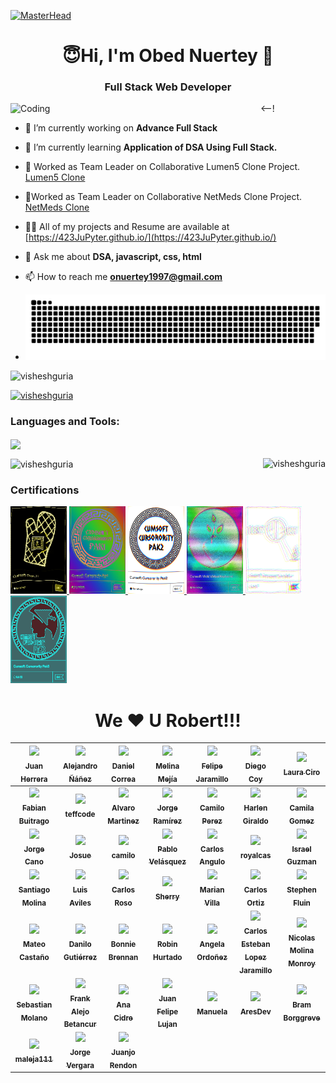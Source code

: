 [![MasterHead](https://camo.githubusercontent.com/417e6e178a69cc045c656d083ba983a59303f099087090269c01cacc6741ef29/68747470733a2f2f7170682e66732e71756f726163646e2e6e65742f6d61696e2d71696d672d6661376234626463336232663733653734396535633263363436643461653133)](https://423JuPyter.github.io)
<h1 align="center"> 😇Hi, I'm Obed Nuertey 👋</h1>
<h3 align="center">Full Stack Web Developer</h3>
<img align="left" alt="Coding" width="400" src="https://camo.githubusercontent.com/5ddf73ad3a205111cf8c686f687fc216c2946a75005718c8da5b837ad9de78c9/68747470733a2f2f7468756d62732e6766796361742e636f6d2f4576696c4e657874446576696c666973682d736d616c6c2e676966">








<--!
- 🔭 I’m currently working on **Advance Full Stack**

- 🌱 I’m currently learning **Application of DSA Using Full Stack.**

- 👯 Worked as Team Leader on Collaborative Lumen5 Clone Project. [Lumen5 Clone](https://visionary-gumdrop-304cda.netlify.app/)

- 🤝Worked as Team Leader on Collaborative NetMeds Clone Project. [NetMeds Clone](https://verdant-strudel-f074e5.netlify.app/)

- 👨‍💻 All of my projects and Resume are available at [https://423JuPyter.github.io/](https://423JuPyter.github.io/)

- 💬 Ask me about **DSA, javascript, css, html**

- 📫 How to reach me **onuertey1997@gmail.com**
- [![github contribution grid snake animation](https://raw.githubusercontent.com/Brainhub24/Brainhub24/main/github-contribution-grid-snake.svg)](https://github.com/Brainhub24)


<p align="left"> <img src="https://komarev.com/ghpvc/?username=fabpot&label=Profile%20views&color=0e75b6&style=flat" alt="visheshguria" /> </p>

<p align="left"> <a href="https://github.com/ryo-ma/github-profile-trophy"><img src="https://github-profile-trophy.vercel.app/?username=fabpot" alt="visheshguria" /></a> </p>

<h3 align="left">Languages and Tools:</h3>
<img align="center" src="https://skillicons.dev/icons?i=docker,kubernetes,jenkins,ansible,,html,css,js,ts,next,nuxt,react,,solidity,prometheus,androidstudio,flutter,reactivex,aws,azure,cloudflare,,angular,nodejs,express,python,django,rails,ruby,,fastapi,go,java,codepen,git,github,gitlab,postman,,vue,laravel,php,qt,c,cpp,cs,,discord,bots,reactivex,swift,powershell,stackoverflow,styledcomponents,webpack,,figma,wordpress,mysql,postgresql,firebase,flask,dotnet,,kotlin,unity,linux,electron&perline=17"/>

<p><img align="right" src="https://github-readme-stats.vercel.app/api/top-langs?username=fabpot&show_icons=true&locale=en&layout=compact" alt="visheshguria" /></p>

<p><img align="center" src="https://github-readme-stats.vercel.app/api?username=423JuPyter&show_icons=true&locale=en" alt="visheshguria" /></p>
<h3 align="left">Certifications</h3>
<a href="https://cumsoft.gumroad.com/l/OvenLTE">
  <img src="https://github.com/cumsoft/cumsoft/blob/a15f0883bc0bc630b8967a4cc369b0685ce9749f/OvenLTE_Flyer2.jpg" alt="OvenLTE" style="width:90px;height:140px;">
</a>
<a href="https://cumsoft.gumroad.com/l/Cumsoft_Cursorority_Pak1">
  <img src="https://github.com/cumsoft/cumsoft/blob/a15f0883bc0bc630b8967a4cc369b0685ce9749f/Cursorority_Pak1_Flyer2.jpg" alt="Cursorority_Pak1" style="width:90px;height:140px;">
</a>
<a href="https://cumsoft.gumroad.com/l/Cumsoft_Cursorority_Pak2beta">
  <img src="https://github.com/cumsoft/cumsoft/blob/da080c90b9d3d8b3374742ec79871a0b2760ca8f/Cursorority_Pak2_Flyer2.jpg" alt="Cumsoft_Cursorority_Pak2beta" style="width:90px;height:140px;">
</a>
<a href="https://cumsoft.gumroad.com/l/Vikiki">
  <img src="https://github.com/cumsoft/cumsoft/blob/a15f0883bc0bc630b8967a4cc369b0685ce9749f/Vikiki_Flyer2.jpg" alt="Vikiki" style="width:90px;height:140px;">
</a>
<a href="https://cumsoft.gumroad.com/l/Teenyweeny">
  <img src="https://github.com/cumsoft/cumsoft/blob/a15f0883bc0bc630b8967a4cc369b0685ce9749f/Teenyweeny_Flyer2.jpg" alt="Teenyweeny" style="width:90px;height:140px;">
</a>
<a href="https://cumsoft.gumroad.com/l/Cumsoft_Cursorority_Pak3">
  <img src="https://github.com/cumsoft/cumsoft/blob/bb976263213fc99febb80ad84a37bac487b71ae9/Cursorority_Pak3_Flyer2.jpg" alt="Cursorority_Pak3" style="width:90px;height:140px;">
</a>
<div align="center">
    <h1 align="center"> ️We ❤️ U Robert!!!</h1>

<!-- ALL-CONTRIBUTORS-LIST:START - Do not remove or modify this section -->
<!-- prettier-ignore -->
| [<img src="https://avatars3.githubusercontent.com/u/3171900?v=3" width="100px;"/><br /><sub><b>Juan Herrera</b></sub>](http://juandavidherrera.com/en)<br />        | [<img src="https://avatars0.githubusercontent.com/u/464978?v=3" width="100px;"/><br /><sub><b>Alejandro Ñáñez</b></sub>](http://co.linkedin.com/in/alejandronanez/)<br /> | [<img src="https://avatars0.githubusercontent.com/u/8260962?v=3" width="100px;"/><br /><sub><b>Daniel Correa</b></sub>](https://github.com/danielcb29)<br />          | [<img src="https://avatars2.githubusercontent.com/u/19215389?v=3" width="100px;"/><br /><sub><b>Melina Mejía</b></sub>](https://github.com/MelinaMejia95)<br /> | [<img src="https://avatars3.githubusercontent.com/u/10712317?v=3" width="100px;"/><br /><sub><b>Felipe Jaramillo </b></sub>](https://github.com/p1p3)<br />    | [<img src="https://avatars1.githubusercontent.com/u/7959823?v=3" width="100px;"/><br /><sub><b>Diego Coy</b></sub>](https://diegocoy.com)<br />                               | [<img src="https://avatars2.githubusercontent.com/u/26748227?s=400&v=4" width="100px;"/><br /><sub><b>Laura Ciro</b></sub>](https://github.com/ltciro)<br />  |
| :-----------------------------------------------------------------------------------------------------------------------------------------------------------------: | :-----------------------------------------------------------------------------------------------------------------------------------------------------------------------: | :-------------------------------------------------------------------------------------------------------------------------------------------------------------------: | :-------------------------------------------------------------------------------------------------------------------------------------------------------------: | :------------------------------------------------------------------------------------------------------------------------------------------------------------: | :---------------------------------------------------------------------------------------------------------------------------------------------------------------------------: | :-----------------------------------------------------------------------------------------------------------------------------------------------------------: |
| [<img src="https://avatars1.githubusercontent.com/u/9866446?v=3" width="100px;"/><br /><sub><b>Fabian Buitrago</b></sub>](https://github.com/Fabian-Buitrago)<br /> | [<img src="https://avatars2.githubusercontent.com/u/25943655?v=3" width="100px;"/><br /><sub><b>teffcode</b></sub>](https://github.com/teffcode)<br />                    | [<img src="https://avatars3.githubusercontent.com/u/9259335?v=3" width="100px;"/><br /><sub><b>Alvaro Martinez</b></sub>](https://github.com/alvaromartinez986)<br /> | [<img src="https://avatars0.githubusercontent.com/u/348883?v=3" width="100px;"/><br /><sub><b>Jorge Ramírez</b></sub>](http://shinkei.github.io/)<br />         | [<img src="https://avatars0.githubusercontent.com/u/19542631?v=3" width="100px;"/><br /><sub><b>Camilo Perez</b></sub>](https://github.com/juancapm09)<br />   | [<img src="https://avatars3.githubusercontent.com/u/20744476?v=4" width="100px;"/><br /><sub><b>Harlen Giraldo</b></sub>](https://github.com/H4isan)<br />                    | [<img src="https://avatars2.githubusercontent.com/u/16061815?v=4" width="100px;"/><br /><sub><b>Camila Gomez</b></sub>](https://github.com/camigomez35)<br /> |
| [<img src="https://avatars3.githubusercontent.com/u/5982204?v=4" width="100px;"/><br /><sub><b>Jorge Cano</b></sub>](https://medium.com/@jorgeucano)<br />          | [<img src="https://avatars2.githubusercontent.com/u/39881?v=4" width="100px;"/><br /><sub><b>Josue</b></sub>](https://twitter.com/eusoj)<br />                            | [<img src="https://avatars2.githubusercontent.com/u/6851052?v=4" width="100px;"/><br /><sub><b>camilo</b></sub>](https://github.com/camilo56)<br />                   | [<img src="https://avatars1.githubusercontent.com/u/1382824?v=4" width="100px;"/><br /><sub><b>Pablo Velásquez</b></sub>](http://www.pablovem.com/)<br />       | [<img src="https://avatars3.githubusercontent.com/u/9832291?v=4" width="100px;"/><br /><sub><b>Carlos Angulo</b></sub>](https://github.com/CarlosAngulo)<br /> | [<img src="https://avatars0.githubusercontent.com/u/7102342?v=4" width="100px;"/><br /><sub><b>royalcas</b></sub>](https://github.com/royalcas)<br />                         | [<img src="https://avatars0.githubusercontent.com/u/4933011?v=4" width="100px;"/><br /><sub><b>Israel Guzman</b></sub>](https://github.com/GuzmanPI)<br />    |
| [<img src="https://avatars2.githubusercontent.com/u/17752391?v=4" width="100px;"/><br /><sub><b>Santiago Molina</b></sub>](https://www.justbit.site)<br />          | [<img src="https://avatars0.githubusercontent.com/u/3485075?v=4" width="100px;"/><br /><sub><b>Luis Aviles</b></sub>](https://luixaviles.com)<br />                       | [<img src="https://avatars2.githubusercontent.com/u/3689856?v=4" width="100px;"/><br /><sub><b>Carlos Roso</b></sub>](http://carlosroso.com)<br />                    | [<img src="https://avatars2.githubusercontent.com/u/2563374?v=4" width="100px;"/><br /><sub><b>Sherry</b></sub>](https://github.com/sazimi)<br />               | [<img src="https://avatars2.githubusercontent.com/u/3924809?v=4" width="100px;"/><br /><sub><b>Marian Villa</b></sub>](http://www.marianvilla.co)<br />        | [<img src="https://avatars1.githubusercontent.com/u/1557524?v=4" width="100px;"/><br /><sub><b>Carlos Ortiz</b></sub>](http://theowlo.blogspot.com)<br />                     | [<img src="https://avatars0.githubusercontent.com/u/165056?v=4" width="100px;"/><br /><sub><b>Stephen Fluin</b></sub>](https://github.com/StephenFluin)<br /> |
| [<img src="https://avatars0.githubusercontent.com/u/26145998?v=4" width="100px;"/><br /><sub><b>Mateo Castaño</b></sub>](https://github.com/matew17)<br />          | [<img src="https://avatars3.githubusercontent.com/u/22488812?v=4" width="100px;"/><br /><sub><b>Danilo Gutiérrez</b></sub>](https://github.com/CrisDan1905)<br />         | [<img src="https://avatars1.githubusercontent.com/u/1154098?v=4" width="100px;"/><br /><sub><b>Bonnie Brennan</b></sub>](https://twitter.com/bonnster75)<br />        | [<img src="https://avatars0.githubusercontent.com/u/19338528?v=4" width="100px;"/><br /><sub><b>Robin Hurtado</b></sub>](https://github.com/robinHurtado)<br /> | [<img src="https://avatars3.githubusercontent.com/u/18565471?v=4" width="100px;"/><br /><sub><b>Angela Ordoñez</b></sub>](http://angelitaooo.github.io)<br />  | [<img src="https://avatars2.githubusercontent.com/u/9698639?v=4" width="100px;"/><br /><sub><b>Carlos Esteban Lopez Jaramillo</b></sub>](https://github.com/luchillo17)<br /> | [<img src="https://avatars3.githubusercontent.com/u/7611944?v=4" width="100px;"/><br /><sub><b>Nicolas Molina Monroy</b></sub>](http://nicobytes.com)<br />   |
| [<img src="https://avatars1.githubusercontent.com/u/8793032?v=4" width="100px;"/><br /><sub><b>Sebastian Molano</b></sub>](http://www.nebulae.com.co)<br />         | [<img src="https://avatars3.githubusercontent.com/u/9942486?v=4" width="100px;"/><br /><sub><b>Frank Alejo Betancur</b></sub>](https://github.com/Krank2me)<br />         | [<img src="https://avatars1.githubusercontent.com/u/19813968?v=4" width="100px;"/><br /><sub><b>Ana Cidre</b></sub>](http://anacidre.com)<br />                       | [<img src="https://avatars1.githubusercontent.com/u/34170261?v=4" width="100px;"/><br /><sub><b>Juan Felipe Lujan</b></sub>](http://www.felipelujan.com)<br />  | [<img src="https://avatars2.githubusercontent.com/u/10585946?v=4" width="100px;"/><br /><sub><b>Manuela</b></sub>](http://www.manucastrillonm.co)<br />        | [<img src="https://avatars3.githubusercontent.com/u/5604472?v=4" width="100px;"/><br /><sub><b>AresDev</b></sub>](https://github.com/AresDev)<br />                           | [<img src="https://avatars3.githubusercontent.com/u/36491?v=4" width="100px;"/><br /><sub><b>Bram Borggreve</b></sub>](http://colmena.io/)<br />              |
| [<img src="https://avatars3.githubusercontent.com/u/6992488?v=4" width="100px;"/><br /><sub><b>maleja111</b></sub>](https://github.com/maleja111)<br />             | [<img src="https://avatars0.githubusercontent.com/u/7296623?v=4" width="100px;"/><br /><sub><b>Jorge Vergara</b></sub>](http://javebratt.com)<br />                       | [<img src="https://avatars0.githubusercontent.com/u/30100043?v=4" width="100px;"/><br /><sub><b>Juanjo Rendon</b></sub>](https://github.com/jnrndn)<br />             |
<!-- ALL-CONTRIBUTORS-LIST:END -->
</div>
